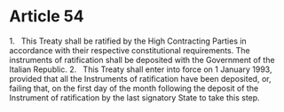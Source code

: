 # Article 54
1.   This Treaty shall be ratified by the High Contracting Parties in accordance with their respective constitutional requirements. The instruments of ratification shall be deposited with the Government of the Italian Republic. 2.   This Treaty shall enter into force on 1 January 1993, provided that all the Instruments of ratification have been deposited, or, failing that, on the first day of the month following the deposit of the Instrument of ratification by the last signatory State to take this step.